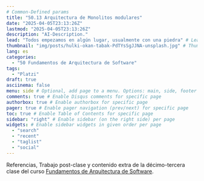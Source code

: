 ```yaml
---
# Common-Defined params
title: "50.13 Arquitectura de Monolitos modulares"
date: "2025-04-05T23:13:26Z"
lastmod: "2025-04-05T23:13:26Z"
description: "AI-Description."
lead: "Todos empezamos en algún lugar, usualmente con una piedra" # Lead text
thumbnail: "img/posts/hulki-okan-tabak-PdTYsSgJJNA-unsplash.jpg" # Thumbnail image
lang: es
categories:
  - "50 Fundamentos de Arquitectura de Software"
tags:
  - "Platzi"
draft: true
asciinema: false
menu: side # Optional, add page to a menu. Options: main, side, footer
comments: true # Enable Disqus comments for specific page
authorbox: true # Enable authorbox for specific page
pager: true # Enable pager navigation (prev/next) for specific page
toc: true # Enable Table of Contents for specific page
sidebar: "right" # Enable sidebar (on the right side) per page
widgets: # Enable sidebar widgets in given order per page
  - "search"
  - "recent"
  - "taglist"
  - "social"
---
```


Referencias, Trabajo post-clase y contenido extra de la décimo-tercera clase del curso [Fundamentos de Arquitectura de Software](https://platzi.com/). 

<!--more-->

